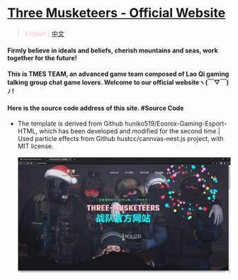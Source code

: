 # [ Three Musketeers - Official Website ](https://tmes.eu.org/)
> <font color=Pink> English | [中文](README_CN.md) </font>
#### Firmly believe in ideals and beliefs, cherish mountains and seas, work together for the future!   
#### This is TMES TEAM, an advanced game team composed of Lao Qi gaming talking group chat game lovers. Welcome to our official websiteヽ(￣▽￣)ﾉ !
#### Here is the source code address of this site.   #Source Code
- The template is derived from Github huniko519/Eoorox-Gaming-Esport-HTML, which has been developed and modified for the second time | Used particle effects from Github hustcc/cannvas-nest.js project, with MIT license. <br><br>
[![Index](img/blog/inner_b1.webp "Index")](https://tmes.eu.org/)


